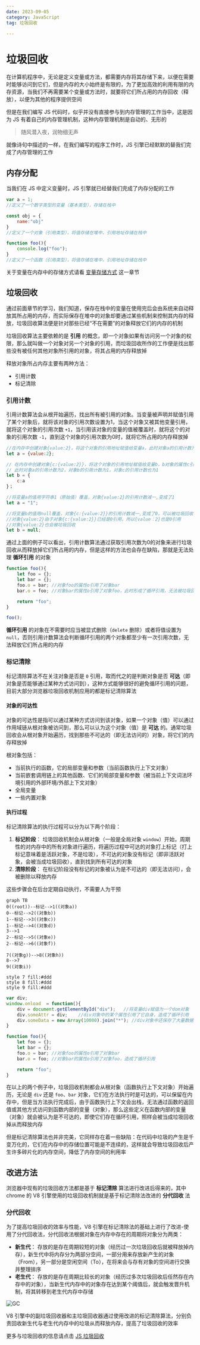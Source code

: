 ```yaml
---
date: 2023-09-05
category: JavaScript
tag: 垃圾回收

---
```



# 垃圾回收
在计算机程序中，无论是定义变量或方法，都需要内存将其存储下来，以便在需要时能够访问到它们，但是内存的大小始终是有限的，为了更加高效的利用有限的内存资源，当我们不再需要某个变量或方法时，就要将它们所占用的内存回收（释放），以便为其他的程序提供空间

但是在我们编写 JS 代码时，似乎并没有直接参与到内存管理的工作当中，这是因为 JS 有着自己的内存管理机制，这种内存管理机制是自动的、无形的
>
> 随风潜入夜，润物细无声
> 
就像诗句中描述的一样，在我们编写的程序工作时，JS 引擎已经默默的替我们完成了内存管理的工作

## 内存分配
当我们在 JS 中定义变量时，JS 引擎就已经替我们完成了内存分配的工作
```js
var a = 1;  
//定义了一个数字类型的变量（基本类型），存储在栈中

const obj = {
    name:"obj"  
}
//定义了一个对象（引用类型），将值存储在堆中，引用地址存储在栈中

function foo(){
    console.log("foo"); 
}  
//定义了一个函数（引用类型），将值存储在堆中，引用地址存储在栈中         
```
<Minfo>

关于变量在内存中的存储方式请看 [变量存储方式](/blog-js/09.md) 这一章节

</Minfo>

## 垃圾回收
通过前面章节的学习，我们知道，保存在栈中的变量在使用完后会由系统来自动释放其所占用的内存，而实际保存在堆中的对象却要通过某些机制来控制其内存的释放，垃圾回收算法便是针对那些已经“不在需要”的对象释放它们的内存的机制

垃圾回收算法主要依赖的是 **引用** 的概念，即一个对象如果有访问另一个对象的权限，那么就叫做一个对象对另一个对象的引用，而垃圾回收所作的工作便是找出那些没有被任何其他对象所引用的对象，将其占用的内存释放掉

释放对象所占内存主要有两种方法：
* 引用计数
* 标记清除

### 引用计数
引用计数算法会从根开始遍历，找出所有被引用的对象。当变量被声明并赋值引用了某个对象后，就将该对象的引用次数设置为1，当这个对象又被其他变量引用，就将这个对象的引用次数 `+1`，当引用该对象的变量的值被覆盖时，就将这个的对象的引用次数 `-1`，直到这个对象的引用次数为0时，就将它所占用的内存释放掉

```js
//在内存中创建对象{value:2}，将这个对象的引用地址赋值给变量a，此时对象a的引用计数为1
let a = {value:2}; 

// 在内存中创建对象{c:{value:2}}，将这个对象的引用地址赋值给变量b，b对象的属性c引用了对象a，
// 此时对象a的引用计数为2，对象b的引用计数为1，对象c的引用计数也为1
let b = {
    c:a   
}；

//将变量a的值用字符串1（原始值）覆盖，对象{value:2}的引用计数减一,变成了1
let a = "1"; 

//将变量b的值用null覆盖，对象{c:{value:2}}的引用计数减一,变成了0，可以被垃圾回收了
//对象{value:2}由于对象{c:{value:2}}已经是0引用，所以{value：2}也是0引用
//对象{value:2}也会被垃圾回收
let b = null; 
```
通过上面的例子可以看出，引用计数算法通过获取引用次数为0的对象来进行垃圾回收从而释放掉它们所占用的内存，但是这样的方法也会存在缺陷，那就是无法处理 **循环引用** 的对象

```js
function foo(){
    let foo = {};
    let bar = {};
    foo.o = bar; //对象foo的属性o引用了对象bar
    bar.o = foo; //对象bar的属性o引用了对象foo，此时形成了循环引用，无法被垃圾回收

    return "foo";
}

foo();
```
**循环引用** 的对象在不需要时应当被显式删除（`delete` 删除）或者将值设置为 `null`，否则引用计数算法会判断循环引用的两个对象都至少有一次引用次数，无法释放它们所占用的内存

### 标记清除
标记清除算法不在关注对象是否是 `0` 引用，取而代之的是判断对象是否 **可达**（即对象是否能够通过某种方式访问到），这种方式能够很好的避免循环引用的问题，目前大部分浏览器垃圾回收机制应用的都是标记清除算法
   
#### 对象的可达性  
对象的可达性是指可以通过某种方式访问到该对象，如果一个对象（值）可以通过作用域链从根对象被访问到，那么可以认为这个对象（值）是 **可达** 的。通常垃圾回收会从根对象开始遍历，找到那些不可达的（即无法访问的）对象，将它们的内存释放掉

<Minfo>

根对象包括：
* 当前执行的函数，它的局部变量和参数（当前函数执行上下文对象）
* 当前嵌套调用链上的其他函数、它们的局部变量和参数（被当前上下文词法环境引用的外部环境/外部上下文对象）
* 全局变量
* 一些内置对象

</Minfo>

#### 执行过程
标记清除算法的执行过程可以分为以下两个阶段：
1. **标记阶段**：
  垃圾回收机制会从根对象（一般是全局对象 `window`）开始，周期性的对内存中的所有对象进行遍历，将遍历过程中可达的对象打上标记（打上标记意味着是活跃对象，不是垃圾），不可达的对象没有标记（即非活跃对象，会被当成垃圾回收），直到找到所有可达的对象
2. **清除阶段**：
  在标记阶段没有标记的对象被认为是不可达的（即无法访问），会被删除以释放内存

这些步骤会在后台定期自动执行，不需要人为干预  

```mermaid
graph TB
0((root))--标记-->1((对象a))
0--标记-->2((对象b))
1--标记-->3((对象c))
1--标记-->4((对象d))
3-->1
2--标记-->5((对象e))
2--标记-->6((对象f))

7((对象g))-->8((对象h))
8-->7
9((对象i))

style 7 fill:#ddd
style 8 fill:#ddd
style 9 fill:#ddd
```


```js
var div;
window.onload  = function(){
    div = document.getElementById("div");   //将变量div赋值为一个dom对象
    div.someAttr = div;    //div对象中的某个属性引用了它自身，造成了循环引用
    div.someData = new Array(10000).join("*"); //div对象中还保存了大量数据
}

function foo(){
    let foo = {};
    let bar = {};
    foo.o = bar; //对象foo的属性o引用了对象bar
    bar.o = foo; //对象bar的属性o引用了对象foo，造成了循环引用

    return "foo";
}
```  
在以上的两个例子中，垃圾回收机制都会从根对象（函数执行上下文对象）开始遍历，无论是 `div` 还是 `foo`、`bar` 对象，它们在方法执行时是可达的，可以保留在内存中，但是当方法执行完成后，由于函数执行上下文会出栈，无法通过函数的返回值或其他方式访问到函数内部的变量（对象），那么这些定义在函数内部的变量（对象）就会被认为是不可达的，即使它们存在循环引用，照样会被当成垃圾回收掉从而释放内存

但是标记清除算法也并非完美，它同样存在着一些缺陷：在代码中垃圾的产生是千变万化的，它们在内存中的存储位置可能是不连续的，这样就会导致垃圾回收后产生许多碎片化的内存空间，降低了内存空间的利用率

## 改进方法
浏览器中现有的垃圾回收方法都是基于 **标记清除** 算法进行改进后得来的，其中 chrome 的 V8 引擎使用的垃圾回收机制就是基于标记清除法改进的 **分代回收** 法

### 分代回收
为了提高垃圾回收的效率与性能，V8 引擎在标记清除法的基础上进行了改进-使用了分代回收法，分代回收法根据对象在内存中存在的周期将对象分为两类：
* **新生代**：
   存放的是存在周期较短的对象（经历过一次垃圾回收后就被释放掉内存），新生代中将内存分为两部分空间，一部分用来存放新产生的对象（From），另一部分是空闲空间（To），在将来会与存有对象的空间进行交换并整理排序
* **老生代**：
   存放的是存在周期比较长的对象（经历过多次垃圾回收后任然存在内存中的对象），当新生代内存中的对象存在达到某个阈值后，就会触发晋升机制，将其转移到老生代内存中存储

![GC](/assets/image/GC.png "V8 垃圾回收内存分配")

V8 引擎中的副垃圾回收器和主垃圾回收器通过使用改进的标记清除算法，分别负责回收新生代与老生代内存中的垃圾从而释放内存，提高了垃圾回收的效率



<Minfo>

更多与垃圾回收的信息请点击 [JS 垃圾回收]

</Minfo>

[JS 垃圾回收]:https://juejin.cn/post/7274146202496090170